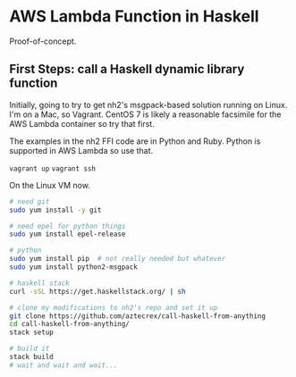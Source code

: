 # AWS Lambda Function in Haskell

Proof-of-concept.

## First Steps: call a Haskell dynamic library function

Initially, going to try to get nh2's msgpack-based solution
running on Linux. I'm on a Mac, so Vagrant. CentOS 7 is likely
a reasonable facsimile for the AWS Lambda container so try
that first.

The examples in the nh2 FFI code are in Python and Ruby.
Python is supported in AWS Lambda so use that.

`vagrant up`
`vagrant ssh`

On the Linux VM now.

``` sh
# need git
sudo yum install -y git

# need epel for python things
sudo yum install epel-release

# python
sudo yum install pip  # not really needed but whatever
sudo yum install python2-msgpack

# haskell stack
curl -sSL https://get.haskellstack.org/ | sh

# clone my modifications to nh2's repo and set it up
git clone https://github.com/aztecrex/call-haskell-from-anything
cd call-haskell-from-anything/
stack setup

# build it
stack build
# wait and wait and wait...

